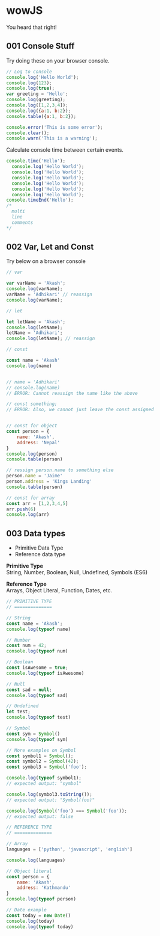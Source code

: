 # wowJS
You heard that right!

## 001 Console Stuff

Try doing these on your browser console.
```javascript
// Log to console
console.log('Hello World');
console.log(123);
console.log(true);
var greeting = 'Hello';
console.log(greeting);
console.log([1,2,3,4]);
console.log({a:1, b:2});
console.table({a:1, b:2});

console.error('This is some error');
console.clear();
console.warn('This is a warning');
```
Calculate console time between certain events.
```javascript
console.time('Hello');
  console.log('Hello World');
  console.log('Hello World');
  console.log('Hello World');
  console.log('Hello World');
  console.log('Hello World');
  console.log('Hello World');
console.timeEnd('Hello');
/*
  multi
  line
  comments
*/

```

## 002 Var, Let and Const

Try below on a browser console

```javascript
// var

var varName = 'Akash';
console.log(varName);
varName = 'Adhikari' // reassign
console.log(varName);

// let

let letName = 'Akash';
console.log(letName);
letName = 'Adhikari';
console.log(letName); // reassign

// const

const name = 'Akash'
console.log(name)


// name = 'Adhikari' 
// console.log(name)
// ERROR: Cannot reassign the name like the above

// const something;
// ERROR: Also, we cannot just leave the const assigned


// const for object
const person = {
    name: 'Akash',
    address: 'Nepal'
}
console.log(person)
console.table(person)

// ressign person.name to something else
person.name = 'Jaime'
person.address = 'Kings Landing'
console.table(person)

// const for array
const arr = [1,2,3,4,5]
arr.push(6)
console.log(arr)

```

## 003 Data types

- Primitive Data Type
- Reference data type

**Primitive Type**  
String, Number, Boolean, Null, Undefined, Symbols (ES6)

**Reference Type**  
Arrays, Object Literal, Function, Dates, etc.

```javascript
// PRIMITIVE TYPE
// ==============

// String  
const name = 'Akash';
console.log(typeof name)

// Number
const num = 42;
console.log(typeof num)

// Boolean
const isAwesome = true;
console.log(typeof isAwesome)

// Null
const sad = null;
console.log(typeof sad)

// Undefined
let test;
console.log(typeof test)

// Symbol
const sym = Symbol()
console.log(typeof sym)

// More examples on Symbol
const symbol1 = Symbol();
const symbol2 = Symbol(42);
const symbol3 = Symbol('foo');

console.log(typeof symbol1);
// expected output: "symbol"

console.log(symbol3.toString());
// expected output: "Symbol(foo)"

console.log(Symbol('foo') === Symbol('foo'));
// expected output: false

// REFERENCE TYPE
// ==============

// Array
languages = ['python', 'javascript', 'english']

console.log(languages)

// Object literal
const person = {
    name: 'Akash',
    address: 'Kathmandu'
}
console.log(typeof person)

// Date example
const today = new Date()
console.log(today)
console.log(typeof today)
```